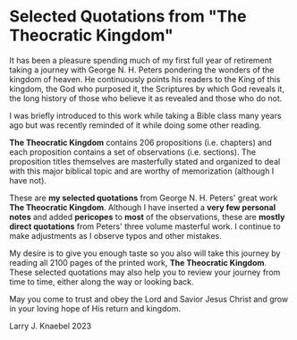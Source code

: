 # Selected Quotations from "The Theocratic Kingdom"

It has been a pleasure spending much of my first full year of retirement taking a journey with George N. H. Peters pondering the wonders of the kingdom of heaven.  He continuously points his readers to the King of this kingdom, the God who purposed it, the Scriptures by which God reveals it, the long history of those who believe it as revealed and those who do not.

I was briefly introduced to this work while taking a Bible class many years ago but was recently reminded of it while doing some other reading.  

**The Theocratic Kingdom** contains 206 propositions (i.e. chapters) and each proposition contains a set of observations (i.e. sections).  The proposition titles themselves are masterfully stated and organized to deal with this major biblical topic and are worthy of memorization (although I have not).

These are **my selected quotations** from George N. H. Peters' great work **The Theocratic Kingdom**. Although I have inserted a **very few personal notes** and added **pericopes** to **most** of the observations, these are **mostly direct quotations** from Peters' three volume masterful work. I continue to make adjustments as I observe typos and other mistakes.

My desire is to give you enough taste so you also will take this journey by reading all 2100 pages of the printed work, **The Theocratic Kingdom**.  These selected quotations may also help you to review your journey from time to time, either along the way or looking back.

May you come to trust and obey the Lord and Savior Jesus Christ and grow in your loving hope of His return and kingdom.

Larry J. Knaebel
2023

